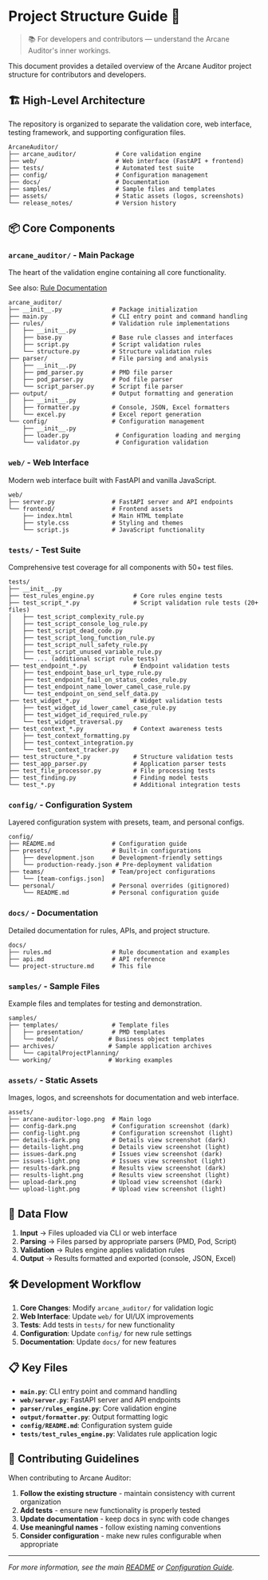 # Project Structure Guide 📁

> 📚 For developers and contributors — understand the Arcane Auditor's inner workings.

This document provides a detailed overview of the Arcane Auditor project structure for contributors and developers.

## 🏗️ High-Level Architecture

The repository is organized to separate the validation core, web interface, testing framework, and supporting configuration files.

```
ArcaneAuditor/
├── arcane_auditor/           # Core validation engine
├── web/                      # Web interface (FastAPI + frontend)
├── tests/                    # Automated test suite
├── config/                   # Configuration management
├── docs/                     # Documentation
├── samples/                  # Sample files and templates
├── assets/                   # Static assets (logos, screenshots)
└── release_notes/            # Version history
```

## 📦 Core Components

### `arcane_auditor/` - Main Package
The heart of the validation engine containing all core functionality.

See also: [Rule Documentation](../parser/rules/RULE_BREAKDOWN.md)

```
arcane_auditor/
├── __init__.py              # Package initialization
├── main.py                  # CLI entry point and command handling
├── rules/                   # Validation rule implementations
│   ├── __init__.py
│   ├── base.py              # Base rule classes and interfaces
│   ├── script.py            # Script validation rules
│   └── structure.py         # Structure validation rules
├── parser/                  # File parsing and analysis
│   ├── __init__.py
│   ├── pmd_parser.py        # PMD file parser
│   ├── pod_parser.py        # Pod file parser
│   └── script_parser.py     # Script file parser
├── output/                  # Output formatting and generation
│   ├── __init__.py
│   ├── formatter.py         # Console, JSON, Excel formatters
│   └── excel.py             # Excel report generation
└── config/                  # Configuration management
    ├── __init__.py
    ├── loader.py             # Configuration loading and merging
    └── validator.py          # Configuration validation
```

### `web/` - Web Interface
Modern web interface built with FastAPI and vanilla JavaScript.

```
web/
├── server.py                # FastAPI server and API endpoints
└── frontend/                # Frontend assets
    ├── index.html           # Main HTML template
    ├── style.css            # Styling and themes
    └── script.js            # JavaScript functionality
```

### `tests/` - Test Suite
Comprehensive test coverage for all components with 50+ test files.

```
tests/
├── __init__.py
├── test_rules_engine.py           # Core rules engine tests
├── test_script_*.py               # Script validation rule tests (20+ files)
│   ├── test_script_complexity_rule.py
│   ├── test_script_console_log_rule.py
│   ├── test_script_dead_code.py
│   ├── test_script_long_function_rule.py
│   ├── test_script_null_safety_rule.py
│   ├── test_script_unused_variable_rule.py
│   └── ... (additional script rule tests)
├── test_endpoint_*.py             # Endpoint validation tests
│   ├── test_endpoint_base_url_type_rule.py
│   ├── test_endpoint_fail_on_status_codes_rule.py
│   ├── test_endpoint_name_lower_camel_case_rule.py
│   └── test_endpoint_on_send_self_data.py
├── test_widget_*.py               # Widget validation tests
│   ├── test_widget_id_lower_camel_case_rule.py
│   ├── test_widget_id_required_rule.py
│   └── test_widget_traversal.py
├── test_context_*.py              # Context awareness tests
│   ├── test_context_formatting.py
│   ├── test_context_integration.py
│   └── test_context_tracker.py
├── test_structure_*.py            # Structure validation tests
├── test_app_parser.py             # Application parser tests
├── test_file_processor.py         # File processing tests
├── test_finding.py                # Finding model tests
└── test_*.py                      # Additional integration tests
```

### `config/` - Configuration System
Layered configuration system with presets, team, and personal configs.

```
config/
├── README.md                # Configuration guide
├── presets/                 # Built-in configurations
│   ├── development.json     # Development-friendly settings
│   └── production-ready.json # Pre-deployment validation
├── teams/                   # Team/project configurations
│   └── [team-configs.json]
└── personal/                # Personal overrides (gitignored)
    └── README.md            # Personal configuration guide
```

### `docs/` - Documentation
Detailed documentation for rules, APIs, and project structure.

```
docs/
├── rules.md                 # Rule documentation and examples
├── api.md                   # API reference
└── project-structure.md     # This file
```

### `samples/` - Sample Files
Example files and templates for testing and demonstration.

```
samples/
├── templates/               # Template files
│   ├── presentation/        # PMD templates
│   └── model/              # Business object templates
├── archives/               # Sample application archives
│   └── capitalProjectPlanning/
└── working/                # Working examples
```

### `assets/` - Static Assets
Images, logos, and screenshots for documentation and web interface.

```
assets/
├── arcane-auditor-logo.png  # Main logo
├── config-dark.png          # Configuration screenshot (dark)
├── config-light.png         # Configuration screenshot (light)
├── details-dark.png         # Details view screenshot (dark)
├── details-light.png        # Details view screenshot (light)
├── issues-dark.png          # Issues view screenshot (dark)
├── issues-light.png         # Issues view screenshot (light)
├── results-dark.png         # Results view screenshot (dark)
├── results-light.png        # Results view screenshot (light)
├── upload-dark.png          # Upload view screenshot (dark)
└── upload-light.png         # Upload view screenshot (light)
```

## 🔄 Data Flow

1. **Input** → Files uploaded via CLI or web interface
2. **Parsing** → Files parsed by appropriate parsers (PMD, Pod, Script)
3. **Validation** → Rules engine applies validation rules
4. **Output** → Results formatted and exported (console, JSON, Excel)

## 🛠️ Development Workflow

1. **Core Changes**: Modify `arcane_auditor/` for validation logic
2. **Web Interface**: Update `web/` for UI/UX improvements
3. **Tests**: Add tests in `tests/` for new functionality
4. **Configuration**: Update `config/` for new rule settings
5. **Documentation**: Update `docs/` for new features

## 📋 Key Files

- **`main.py`**: CLI entry point and command handling
- **`web/server.py`**: FastAPI server and API endpoints
- **`parser/rules_engine.py`**: Core validation engine
- **`output/formatter.py`**: Output formatting logic
- **`config/README.md`**: Configuration system guide
- **`tests/test_rules_engine.py`**: Validates rule application logic

## 🎯 Contributing Guidelines

When contributing to Arcane Auditor:

1. **Follow the existing structure** - maintain consistency with current organization
2. **Add tests** - ensure new functionality is properly tested
3. **Update documentation** - keep docs in sync with code changes
4. **Use meaningful names** - follow existing naming conventions
5. **Consider configuration** - make new rules configurable when appropriate

---

*For more information, see the main [README](../README.md) or [Configuration Guide](../config/README.md).*
